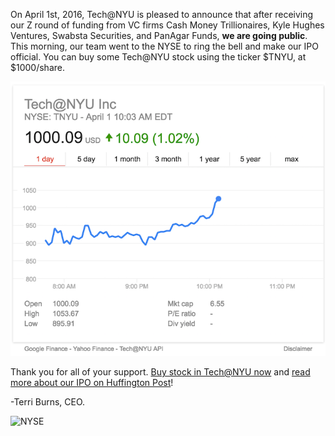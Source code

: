 On April 1st, 2016, Tech@NYU is pleased to announce that after receiving our Z round of funding from VC firms Cash Money Trillionaires, Kyle Hughes Ventures,  Swabsta Securities, and PanAgar Funds, **we are going public**. This morning, our team went to the NYSE to ring the bell and make our IPO official. You can buy some Tech@NYU stock using the ticker $TNYU, at $1000/share.

![Stock ticker](/lib/img/stock-ticker.png)

Thank you for all of your support. [Buy stock in Tech@NYU now](https://venmo.com/?txn=pay&recipients=techatnyu&amount=10&note=for%20going%20public!!!!&audience=public) and [read more about our IPO on Huffington Post](http://www.huffingtonpost.com/sanjna-verma/ipoed-technyu-offering-th_b_9577970.html?)!

-Terri Burns, CEO.

![NYSE](/lib/img/nyse.jpg)
